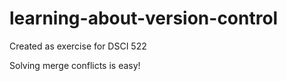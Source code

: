 # learning-about-version-control
Created as exercise for DSCI 522

Solving merge conflicts is easy!
